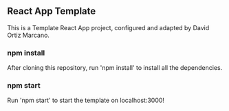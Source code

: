 ## React App Template

This is a Template React App project, configured and adapted by David Ortiz Marcano.

### npm install

After cloning this repository, run 'npm install' to install all the dependencies.

### npm start

Run 'npm start' to start the template on localhost:3000!